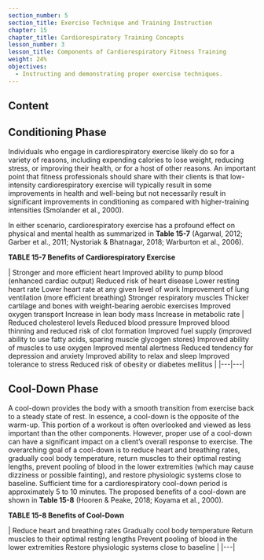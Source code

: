 ```yaml
---
section_number: 5
section_title: Exercise Technique and Training Instruction
chapter: 15
chapter_title: Cardiorespiratory Training Concepts
lesson_number: 3
lesson_title: Components of Cardiorespiratory Fitness Training
weight: 24%
objectives:
  - Instructing and demonstrating proper exercise techniques.
---
```


## Content
## Conditioning Phase 

Individuals who engage in cardiorespiratory exercise likely do so for a variety of reasons, includ­ing expending calories to lose weight, reducing stress, or improving their health, or for a host of other reasons. An important point that fitness professionals should share with their clients is that low-intensity cardiorespiratory exercise will typically result in some improvements in health and well-being but not necessarily result in significant improvements in conditioning as compared with higher-training intensities (Smolander et al., 2000).

In either scenario, cardiorespiratory exercise has a profound effect on physical and mental health as summarized in **Table 15-7** (Agarwal, 2012; Garber et al., 2011; Nystoriak & Bhatnagar, 2018; Warburton et al., 2006).

**TABLE 15-7 Benefits of Cardiorespiratory Exercise**

| Stronger and more efficient heart
	Improved ability to pump blood (enhanced cardiac output)
	Reduced risk of heart disease
	Lower resting heart rate
	Lower heart rate at any given level of work
	Improvement of lung ventilation (more efficient breathing)
	Stronger respiratory muscles
	Thicker cartilage and bones with weight-bearing aerobic exercises
	Improved oxygen transport
	Increase in lean body mass
	Increase in metabolic rate | Reduced cholesterol levels
	Reduced blood pressure
	Improved blood thinning and reduced risk of clot formation
	Improved fuel supply (improved ability to use fatty acids, sparing muscle glycogen stores)
	Improved ability of muscles to use oxygen
	Improved mental alertness
	Reduced tendency for depression and anxiety
	Improved ability to relax and sleep
	Improved tolerance to stress
	Reduced risk of obesity or diabetes mellitus |
|---|---|

## Cool-Down Phase

A cool-down provides the body with a smooth transition from exercise back to a steady state of rest. In essence, a cool-down is the opposite of the warm-up. This portion of a workout is often overlooked and viewed as less important than the other components. However, proper use of a cool-down can have a significant impact on a client’s overall response to exercise. The overarching goal of a cool-down is to reduce heart and breathing rates, gradually cool body temperature, return muscles to their optimal resting lengths, prevent pooling of blood in the lower extremities (which may cause dizziness or possible fainting), and restore physiologic systems close to baseline. Sufficient time for a cardiorespiratory cool-down period is approximately 5 to 10 minutes. The proposed benefits of a cool-down are shown in **Table 15-8** (Hooren & Peake, 2018; Koyama et al., 2000).

**TABLE 15-8 Benefits of Cool-Down**

| Reduce heart and breathing rates
	Gradually cool body temperature
	Return muscles to their optimal resting lengths
	Prevent pooling of blood in the lower extremities
	Restore physiologic systems close to baseline |
|---|